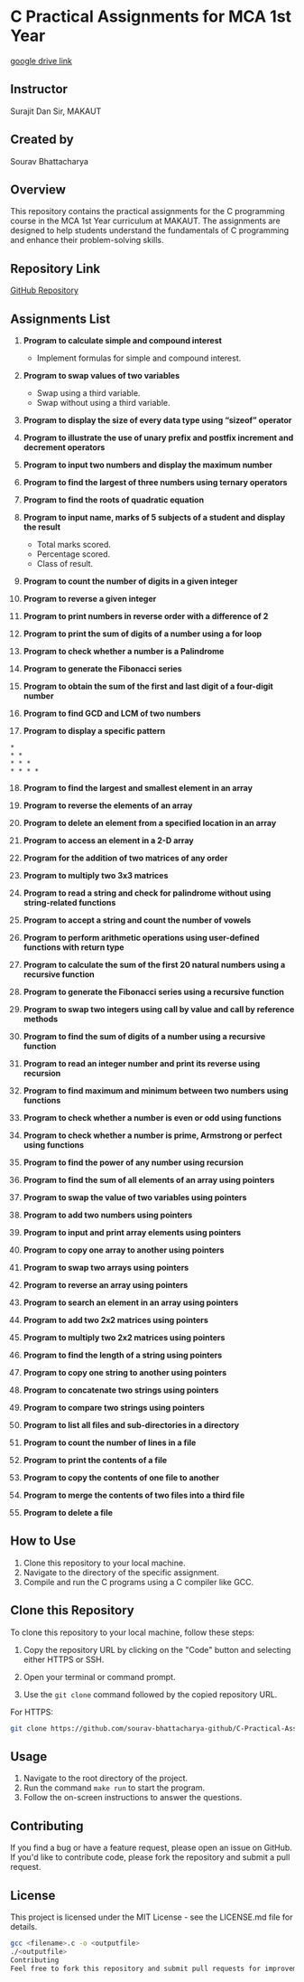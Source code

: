 # C Practical Assignments for MCA 1st Year
[google drive link](https://drive.google.com/drive/u/2/folders/1njUWXO395kIGcORQG-JLHGfjDZGzmgtd)

## Instructor
Surajit Dan Sir, MAKAUT

## Created by
Sourav Bhattacharya

## Overview
This repository contains the practical assignments for the C programming course in the MCA 1st Year curriculum at MAKAUT. The assignments are designed to help students understand the fundamentals of C programming and enhance their problem-solving skills.

## Repository Link
[GitHub Repository](https://github.com/sourav-bhattacharya-github/C-Practical-Assignments-For-MCA-1st-Year-by-Surajit-sir)

## Assignments List

1. **Program to calculate simple and compound interest**[](https://github.com/sourav-bhattacharya-github/C-Practical-Assignments-For-MCA-1st-Year-by-Surajit-sir/blob/main/1_simpleAndCompound.c)
   - Implement formulas for simple and compound interest.

2. **Program to swap values of two variables**[](https://github.com/sourav-bhattacharya-github/C-Practical-Assignments-For-MCA-1st-Year-by-Surajit-sir/blob/main/2_swapTwo.c)
   - Swap using a third variable.
   - Swap without using a third variable.

3. **Program to display the size of every data type using “sizeof” operator**[](https://github.com/sourav-bhattacharya-github/C-Practical-Assignments-For-MCA-1st-Year-by-Surajit-sir/blob/main/3_sizeOfAllVar.c)

4. **Program to illustrate the use of unary prefix and postfix increment and decrement operators**[](https://github.com/sourav-bhattacharya-github/C-Practical-Assignments-For-MCA-1st-Year-by-Surajit-sir/blob/main/4_preAndpost.c)

5. **Program to input two numbers and display the maximum number**[](https://github.com/sourav-bhattacharya-github/C-Practical-Assignments-For-MCA-1st-Year-by-Surajit-sir/blob/main/5_max.cpp)

6. **Program to find the largest of three numbers using ternary operators**[](https://github.com/sourav-bhattacharya-github/C-Practical-Assignments-For-MCA-1st-Year-by-Surajit-sir/blob/main/6_maxOfThreeNum.c)

7. **Program to find the roots of quadratic equation**

8. **Program to input name, marks of 5 subjects of a student and display the result**
   - Total marks scored.
   - Percentage scored.
   - Class of result.

9. **Program to count the number of digits in a given integer**

10. **Program to reverse a given integer**

11. **Program to print numbers in reverse order with a difference of 2**

12. **Program to print the sum of digits of a number using a for loop**

13. **Program to check whether a number is a Palindrome**

14. **Program to generate the Fibonacci series**

15. **Program to obtain the sum of the first and last digit of a four-digit number**

16. **Program to find GCD and LCM of two numbers**

17. **Program to display a specific pattern**  
```
* 
* * 
* * * 
* * * *
```

18. **Program to find the largest and smallest element in an array**

19. **Program to reverse the elements of an array**

20. **Program to delete an element from a specified location in an array**

21. **Program to access an element in a 2-D array**

22. **Program for the addition of two matrices of any order**

23. **Program to multiply two 3x3 matrices**

24. **Program to read a string and check for palindrome without using string-related functions**

25. **Program to accept a string and count the number of vowels**

26. **Program to perform arithmetic operations using user-defined functions with return type**

27. **Program to calculate the sum of the first 20 natural numbers using a recursive function**

28. **Program to generate the Fibonacci series using a recursive function**

29. **Program to swap two integers using call by value and call by reference methods**

30. **Program to find the sum of digits of a number using a recursive function**

31. **Program to read an integer number and print its reverse using recursion**

32. **Program to find maximum and minimum between two numbers using functions**

33. **Program to check whether a number is even or odd using functions**

34. **Program to check whether a number is prime, Armstrong or perfect using functions**

35. **Program to find the power of any number using recursion**

36. **Program to find the sum of all elements of an array using pointers**

37. **Program to swap the value of two variables using pointers**

38. **Program to add two numbers using pointers**

39. **Program to input and print array elements using pointers**

40. **Program to copy one array to another using pointers**

41. **Program to swap two arrays using pointers**

42. **Program to reverse an array using pointers**

43. **Program to search an element in an array using pointers**

44. **Program to add two 2x2 matrices using pointers**

45. **Program to multiply two 2x2 matrices using pointers**

46. **Program to find the length of a string using pointers**

47. **Program to copy one string to another using pointers**

48. **Program to concatenate two strings using pointers**

49. **Program to compare two strings using pointers**

50. **Program to list all files and sub-directories in a directory**

51. **Program to count the number of lines in a file**

52. **Program to print the contents of a file**

53. **Program to copy the contents of one file to another**

54. **Program to merge the contents of two files into a third file**

55. **Program to delete a file**

## How to Use
1. Clone this repository to your local machine.
2. Navigate to the directory of the specific assignment.
3. Compile and run the C programs using a C compiler like GCC.


## Clone this Repository

To clone this repository to your local machine, follow these steps:

1. Copy the repository URL by clicking on the "Code" button and selecting either HTTPS or SSH.

2. Open your terminal or command prompt.

3. Use the `git clone` command followed by the copied repository URL.

For HTTPS:

```bash
git clone https://github.com/sourav-bhattacharya-github/C-Practical-Assignments-For-MCA-1st-Year-by-Surajit-sir
```

## Usage

1. Navigate to the root directory of the project.
2. Run the command `make run` to start the program.
3. Follow the on-screen instructions to answer the questions.

## Contributing

If you find a bug or have a feature request, please open an issue on GitHub. If you'd like to contribute code, please fork the repository and submit a pull request.

## License

This project is licensed under the MIT License - see the LICENSE.md file for details.
```sh
gcc <filename>.c -o <outputfile>
./<outputfile>
Contributing
Feel free to fork this repository and submit pull requests for improvements or additional assignments. Contributions are always welcome!
```
